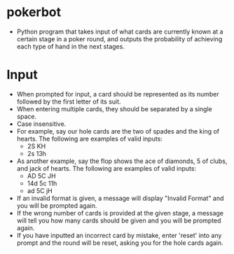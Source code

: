 # pokerbot
- Python program that takes input of what cards are currently known at a certain stage in a poker round, and outputs the probability of achieving each type of hand in the next stages.

# Input
- When prompted for input, a card should be represented as its number followed by the first letter of its suit.
- When entering multiple cards, they should be separated by a single space.
- Case insensitive.
- For example, say our hole cards are the two of spades and the king of hearts. The following are examples of valid inputs:
    - 2S KH
    - 2s 13h
- As another example, say the flop shows the ace of diamonds, 5 of clubs, and jack of hearts. The following are examples of valid inputs:
    - AD 5C JH
    - 14d 5c 11h
    - ad 5C jH
- If an invalid format is given, a message will display "Invalid Format" and you will be prompted again.
- If the wrong number of cards is provided at the given stage, a message will tell you how many cards should be given and you will be prompted again.
- If you have inputted an incorrect card by mistake, enter 'reset' into any prompt and the round will be reset, asking you for the hole cards again.